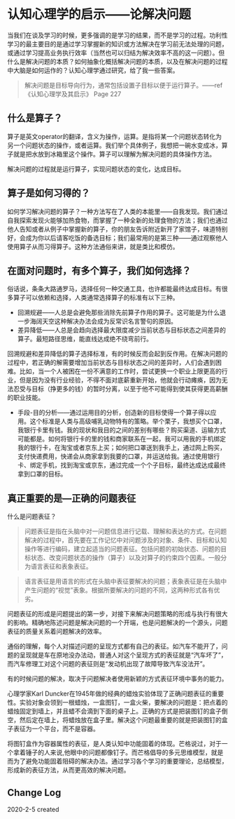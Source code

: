 # 认知心理学的启示——论解决问题

当我们在谈及学习的时候，更多强调的是学习的结果，而不是学习的过程。功利性学习的最主要目的是通过学习掌握新的知识或方法解决在学习前无法处理的问题，或通过学习提高业务执行效率（当然也可以归结为解决效率不高的这一问题）。但什么是解决问题的本质？如何抽象化概括解决问题的本质，以及在解决问题的过程中大脑是如何运作的？认知心理学通过研究，给了我一些答案。

> 解决问题是目标导向行为，通常包括设置子目标以便于运行算子。——ref 《认知心理学及其启示》 Page 227

## 什么是算子？

算子是英文operator的翻译，含义为操作，运算。是指将某一个问题状态转化为另一个问题状态的操作，或者运算。我们举个具体例子，我想把一碗水变成冰，算子就是把水放到冰箱里这个操作。算子可以理解为解决问题的具体操作方法。

解决问题的过程就是运行算子，实现问题状态的变化，达成目标。

## 算子是如何习得的？

如何学习解决问题的算子？一种方法写在了人类的本能里——自我发现。我们通过自我探索发现火能够加热食物，而掌握了一种全新的处理食物的方法；我们也通过他人告知或者从例子中掌握新的算子，你的朋友告诉附近新开了家馆子，味道特别好，会成为你以后请客吃饭的备选目标；我们最常用的是第三种——通过观察他人使用算子从而习得算子。这种方法通俗来讲，就是类比和模仿。

## 在面对问题时，有多个算子，我们如何选择？

俗话说，条条大路通罗马，选择任何一种交通工具，也许都能最终达成目标。有很多算子可以依赖和选择，人类通常选择算子的标准有以下三种。

- 回溯规避——人总是会避免那些消除先前算子作用的算子。这可能是为什么退一步海阔天空这种解决办法会成为反常识名言警句的原因。
- 差异降低——人总是会趋向选择最大限度减少当前状态与目标状态之间差异的算子。最短路径思维，能直线达成绝不绕弯前行。

回溯规避和差异降低的算子选择标准，有的时候反而会起到反作用。在解决问题的过程中，若正确的解需要增加当前状态与目标状态之间的差异时，人们会遇到困难。比如，当一个人被困在一份不满意的工作时，尝试更换一个职业上限更高的行业，但是因为没有行业经验，不得不面对底薪重新开始，他就会行动瘫痪，因为无法忍受与目标（挣更多的钱）的暂时分离，以至于他不可能得到使其获得更高薪酬的职业技能。

- 手段-目的分析——通过运用目的分析，创造新的目标使得一个算子得以应用。这个标准是人类与高级哺乳动物特有的策略。举个栗子，我想买个口罩，我银行卡里有钱。我的现状和我目的之间的差别有哪些？购买渠道、运输方式可能都是。如何将银行卡的里的钱和商家联系在一起，我可以用我的手机绑定我的银行卡，在淘宝或者京东上买；如何把口罩送到我手上，通过网上购买，支付快递费用，快递会从商家拿到我要的口罩，并运送给我。通过使用银行卡、绑定手机，找到淘宝或京东，通过完成一个个子目标，最终达成达成最终拿到口罩的目标。

## 真正重要的是—正确的问题表征

什么是问题表征？

> 问题表征是指在头脑中对一问题信息进行记载、理解和表达的方式。在问题解决的过程中，首先要在工作记忆中对问题涉及的对象、条件、目标和认知操作等进行编码，建立起适当的问题表征。包括问题的初始状态、问题的目标状态、改变问题状态的操作（算子）以及对算子的约束四个因素。一般分为语言表征和表象表征。 

> 语言表征是用语言的形式在头脑中表征要解决的问题；表象表征是在头脑中产生问题的“视觉”表象。根据所要解决的问题的不同，这两种形式各有优劣。

问题表征的形成是问题提出的第一步，对接下来解决问题策略的形成与执行有很大的影响。精确地陈述问题是解决问题的一个开端，也是问题解决的一个源头，问题表征的质量关系着问题解决的效率。

通俗的理解，每个人对描述问题的呈现方式都有自己的表征。如汽车不能开了，问题的呈现就是车在原地没办法动，普通人对这个呈现方式的表征就是“汽车坏了”，而汽车修理工对这个问题的表征则是“发动机出现了故障导致汽车没法开”。

有的时候问题的解决，取决于问题解决者使用新颖的方式表征环境中事务的能力。

心理学家Karl Duncker在1945年做的经典的蜡烛实验体现了正确问题表征的重要性。实验对象会领到一根蜡烛，一盒图钉，一盒火柴，要解决的问题是：把点着的蜡烛固定到墙上，并且蜡不会滴到下面的桌子上。正确的方式是把装图钉的盒子倒空，然后定在墙上，将蜡烛放在盒子里。解决这个问题最重要的就是把装图钉的盒子表征为一个平台，而不是容器。

将图钉盒作为容器属性的表征，是人类认知中功能固着的体现。芒格说过，对于一个拿着锤子的人来说,他眼中的问题都像钉子。而芒格倡导的多元思维模型，就是而为了避免功能固着阻碍的解决办法。通过学习各个学习的重要理论，总结模型，形成新的表征方法，从而更高效的解决问题。



## Change Log 

2020-2-5 created